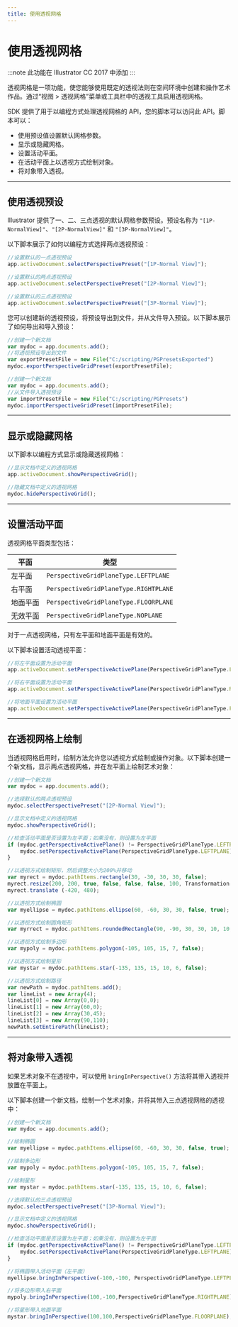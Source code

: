 ```yaml
---
title: 使用透视网格
---
```

# 使用透视网格

:::note
此功能在 Illustrator CC 2017 中添加
:::

透视网格是一项功能，使您能够使用既定的透视法则在空间环境中创建和操作艺术作品。通过“视图 > 透视网格”菜单或工具栏中的透视工具启用透视网格。

SDK 提供了用于以编程方式处理透视网格的 API，您的脚本可以访问此 API。脚本可以：

- 使用预设值设置默认网格参数。
- 显示或隐藏网格。
- 设置活动平面。
- 在活动平面上以透视方式绘制对象。
- 将对象带入透视。

---

## 使用透视预设

Illustrator 提供了一、二、三点透视的默认网格参数预设。预设名称为 `"[1P-NormalView]"`、`"[2P-NormalView]"` 和 `"[3P-NormalView]"`。

以下脚本展示了如何以编程方式选择两点透视预设：

```javascript
//设置默认的一点透视预设
app.activeDocument.selectPerspectivePreset("[1P-Normal View]");

//设置默认的两点透视预设
app.activeDocument.selectPerspectivePreset("[2P-Normal View]");

//设置默认的三点透视预设
app.activeDocument.selectPerspectivePreset("[3P-Normal View]");
```

您可以创建新的透视预设，将预设导出到文件，并从文件导入预设。以下脚本展示了如何导出和导入预设：

```javascript
//创建一个新文档
var mydoc = app.documents.add();
//将透视预设导出到文件
var exportPresetFile = new File("C:/scripting/PGPresetsExported")
mydoc.exportPerspectiveGridPreset(exportPresetFile);

//创建一个新文档
var mydoc = app.documents.add();
//从文件导入透视预设
var importPresetFile = new File("C:/scripting/PGPresets")
mydoc.importPerspectiveGridPreset(importPresetFile);
```

---

## 显示或隐藏网格

以下脚本以编程方式显示或隐藏透视网格：

```javascript
//显示文档中定义的透视网格
app.activeDocument.showPerspectiveGrid();

//隐藏文档中定义的透视网格
mydoc.hidePerspectiveGrid();
```

---

## 设置活动平面

透视网格平面类型包括：

|     平面     |   类型      |
| ------------ | ------------------------------------- |
| 左平面       | `PerspectiveGridPlaneType.LEFTPLANE`  |
| 右平面       | `PerspectiveGridPlaneType.RIGHTPLANE` |
| 地面平面     | `PerspectiveGridPlaneType.FLOORPLANE` |
| 无效平面     | `PerspectiveGridPlaneType.NOPLANE`    |

对于一点透视网格，只有左平面和地面平面是有效的。

以下脚本设置活动透视平面：

```javascript
//将左平面设置为活动平面
app.activeDocument.setPerspectiveActivePlane(PerspectiveGridPlaneType.LEFTPLANE);

//将右平面设置为活动平面
app.activeDocument.setPerspectiveActivePlane(PerspectiveGridPlaneType.RIGHTPLANE);

//将地面平面设置为活动平面
app.activeDocument.setPerspectiveActivePlane(PerspectiveGridPlaneType.FLOORPLANE);
```

---

## 在透视网格上绘制

当透视网格启用时，绘制方法允许您以透视方式绘制或操作对象。以下脚本创建一个新文档，显示两点透视网格，并在左平面上绘制艺术对象：

```javascript
//创建一个新文档
var mydoc = app.documents.add();

//选择默认的两点透视预设
mydoc.selectPerspectivePreset("[2P-Normal View]");

//显示文档中定义的透视网格
mydoc.showPerspectiveGrid();

//检查活动平面是否设置为左平面；如果没有，则设置为左平面
if (mydoc.getPerspectiveActivePlane() != PerspectiveGridPlaneType.LEFTPLANE) {
    mydoc.setPerspectiveActivePlane(PerspectiveGridPlaneType.LEFTPLANE);
}

//以透视方式绘制矩形，然后调整大小为200%并移动
var myrect = mydoc.pathItems.rectangle(30, -30, 30, 30, false);
myrect.resize(200, 200, true, false, false, false, 100, Transformation.TOPLEFT);
myrect.translate (-420, 480);

//以透视方式绘制椭圆
var myellipse = mydoc.pathItems.ellipse(60, -60, 30, 30, false, true);

//以透视方式绘制圆角矩形
var myrrect = mydoc.pathItems.roundedRectangle(90, -90, 30, 30, 10, 10, false);

//以透视方式绘制多边形
var mypoly = mydoc.pathItems.polygon(-105, 105, 15, 7, false);

//以透视方式绘制星形
var mystar = mydoc.pathItems.star(-135, 135, 15, 10, 6, false);

//以透视方式绘制路径
var newPath = mydoc.pathItems.add();
var lineList = new Array(4);
lineList[0] = new Array(0,0);
lineList[1] = new Array(60,0);
lineList[2] = new Array(30,45);
lineList[3] = new Array(90,110);
newPath.setEntirePath(lineList);
```

---

## 将对象带入透视

如果艺术对象不在透视中，可以使用 `bringInPerspective()` 方法将其带入透视并放置在平面上。

以下脚本创建一个新文档，绘制一个艺术对象，并将其带入三点透视网格的透视中：

```javascript
//创建一个新文档
var mydoc = app.documents.add();

//绘制椭圆
var myellipse = mydoc.pathItems.ellipse(60, -60, 30, 30, false, true);

//绘制多边形
var mypoly = mydoc.pathItems.polygon(-105, 105, 15, 7, false);

//绘制星形
var mystar = mydoc.pathItems.star(-135, 135, 15, 10, 6, false);

//选择默认的三点透视预设
mydoc.selectPerspectivePreset("[3P-Normal View]");

//显示文档中定义的透视网格
mydoc.showPerspectiveGrid();

//检查活动平面是否设置为左平面；如果没有，则设置为左平面
if (mydoc.getPerspectiveActivePlane() != PerspectiveGridPlaneType.LEFTPLANE) {
    mydoc.setPerspectiveActivePlane(PerspectiveGridPlaneType.LEFTPLANE);
}

//将椭圆带入活动平面（左平面）
myellipse.bringInPerspective(-100,-100, PerspectiveGridPlaneType.LEFTPLANE);

//将多边形带入右平面
mypoly.bringInPerspective(100,-100,PerspectiveGridPlaneType.RIGHTPLANE);

//将星形带入地面平面
mystar.bringInPerspective(100,100,PerspectiveGridPlaneType.FLOORPLANE);
```
